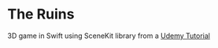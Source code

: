 # The Ruins
3D game in Swift using SceneKit library from a [Udemy Tutorial](https://www.udemy.com/course/create-a-3d-game-using-scenekit-and-swift/)
